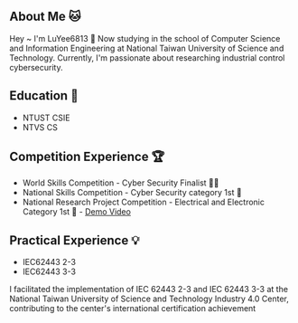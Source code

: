 ## About Me 🐱
Hey ~ I'm LuYee6813 👋 
Now studying in the school of Computer Science and Information Engineering at National Taiwan University of Science and Technology. Currently, 
I'm passionate about researching industrial control cybersecurity.

## Education 🏫
- NTUST CSIE
- NTVS CS

## Competition Experience 🏆
- World Skills Competition - Cyber Security Finalist 🕵️‍♂️
- National Skills Competition - Cyber Security category 1st 🏅️
- National Research Project Competition - Electrical and Electronic Category 1st 🏅️ - [Demo Video](https://www.youtube.com/watch?v=RBECyGg3n4c)

## Practical Experience 💡
- IEC62443 2-3
- IEC62443 3-3

I facilitated the implementation of IEC 62443 2-3 and IEC 62443 3-3 at the National Taiwan University of Science and Technology Industry 4.0 Center, contributing to the center's international certification achievement
